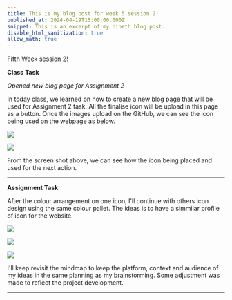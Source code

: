 ```yaml
---
title: This is my blog post for week 5 session 2!
published_at: 2024-04-19T15:00:00.000Z
snippet: This is an excerpt of my nineth blog post.
disable_html_sanitization: true
allow_math: true
---
```


Fifth Week session 2!

**Class Task**

*Opened new blog page for Assignment 2*

In today class, we learned on how to create a new blog page that will be used for Assignment 2 task. All the finalise icon will be upload in this page as a button. Once the images upload on the GitHub, we can see the icon being used on the webpage as below.

![](/images/at2images/w5s2_website_code.png)

![](/images/at2images/w5s2_website_icon.png)

From the screen shot above, we can see how the icon being placed and used for the next action.


---

**Assignment Task**

After the colour arrangement on one icon, I'll continue with others icon design using the same colour pallet. The ideas is to have a simmilar profile of icon for the website. 

![](/images/at2images/w5s2_colour_arrangement1.png)

![](/images/at2images/w5s2_colour_arrangement2.png)

![](/images/at2images/w5s2_colour_arrangement3.png)


I'll keep revisit the mindmap to keep the platform, context and audience of my ideas in the same planning as my brainstorming. Some adjustment was made to reflect the project development.


---
